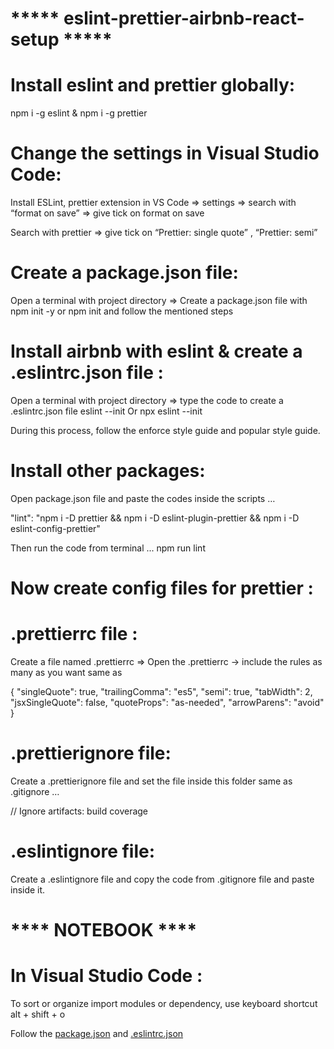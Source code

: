 # ***** eslint-prettier-airbnb-react-setup ***** #

# Install eslint and prettier globally:
npm i -g eslint & npm i -g prettier

# Change the settings in Visual Studio Code:
Install ESLint, prettier extension in VS Code ⇒ settings ⇒ search with “format on save” ⇒ give tick on format on save 

Search with prettier ⇒ give tick on “Prettier: single quote” , “Prettier: semi” 

# Create a package.json file:
Open a terminal with project directory ⇒ Create a package.json file with npm init -y or npm init and follow the mentioned steps 

# Install airbnb with eslint & create a .eslintrc.json file :
Open a terminal with project directory ⇒ type the code to create a .eslintrc.json file 
eslint --init
Or 
npx eslint --init

During this process, follow the enforce style guide and popular style guide.

# Install other packages:
Open package.json file and paste the codes inside the scripts …
 
"lint": "npm i -D prettier && npm i -D eslint-plugin-prettier && npm i -D eslint-config-prettier"

Then run the code from terminal ...
npm run lint

# Now create config files for prettier :
# .prettierrc file :
Create a file named .prettierrc ⇒ Open the .prettierrc → include the rules as many as you want same as 

{
    "singleQuote": true,
    "trailingComma": "es5",
    "semi": true,
    "tabWidth": 2,
    "jsxSingleQuote": false,
    "quoteProps": "as-needed",
    "arrowParens": "avoid"
}

# .prettierignore file:
Create a .prettierignore file and set the file inside this folder same as .gitignore …

// Ignore artifacts:
build
coverage 

# .eslintignore file:
Create a .eslintignore file and copy the code from .gitignore file and paste inside it.

# **** NOTEBOOK **** #
# In Visual Studio Code :
To sort or organize import modules or dependency, use keyboard shortcut alt + shift + o

Follow the <a href="https://github.com/Mozahedul/setup-eslint-airbnb-prettier_in_react/blob/main/package.json">package.json</a> 
and <a href="https://github.com/Mozahedul/setup-eslint-airbnb-prettier_in_react/blob/main/.eslintrc.json">.eslintrc.json</a>


 
